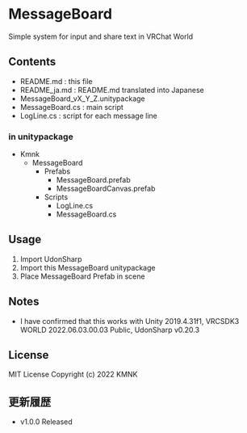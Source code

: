 # MessageBoard
Simple system for input and share text in VRChat World

## Contents
- README.md : this file
- README_ja.md : README.md translated into Japanese
- MessageBoard_vX_Y_Z.unitypackage
- MessageBoard.cs : main script
- LogLine.cs : script for each message line

### in unitypackage
* Kmnk
    * MessageBoard
        * Prefabs
            - MessageBoard.prefab
            - MessageBoardCanvas.prefab
        * Scripts
            - LogLine.cs
            - MessageBoard.cs

## Usage
1. Import UdonSharp
2. Import this MessageBoard unitypackage
3. Place MessageBoard Prefab in scene

## Notes
- I have confirmed that this works with Unity 2019.4.31f1, VRCSDK3 WORLD 2022.06.03.00.03 Public, UdonSharp v0.20.3

## License
MIT License
Copyright (c) 2022 KMNK

## 更新履歴
- v1.0.0 Released